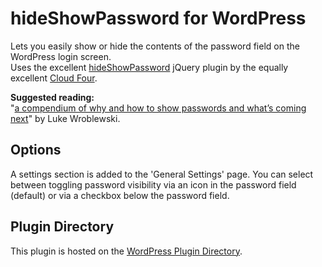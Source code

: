 hideShowPassword for WordPress
==============================

Lets you easily show or hide the contents of the password field on the WordPress login screen.  
Uses the excellent [hideShowPassword](https://github.com/cloudfour/hideShowPassword) jQuery plugin by the equally excellent [Cloud Four](https://github.com/cloudfour/).

**Suggested reading:**  
"[a compendium of why and how to show passwords and what’s coming next](http://www.lukew.com/ff/entry.asp?1941)" by Luke Wroblewski.

## Options
A settings section is added to the 'General Settings' page. You can select between toggling password visibility via an icon in the password field (default) or via a checkbox below the password field.

## Plugin Directory

This plugin is hosted on the [WordPress Plugin Directory](http://wordpress.org/plugins/hideshowpassword/).
